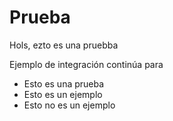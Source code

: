 # Prueba

Hols, ezto es una pruebba

Ejemplo de integración continúa para

* Esto es una prueba
* Esto es un ejemplo
* Esto no es un ejemplo

